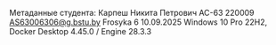 Метаданные студента:
Карпеш Никита Петрович
АС-63
220009
AS63006306@g.bstu.by
Frosyka
6
10.09.2025
Windows 10 Pro 22H2, Docker Desktop 4.45.0 / Engine 28.3.3
